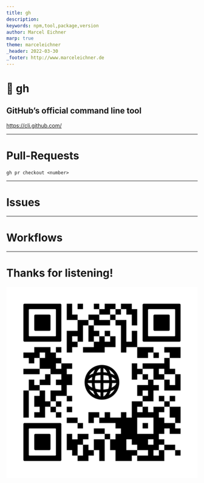 ```yaml
---
title: gh
description: 
keywords: npm,tool,package,version
author: Marcel Eichner
marp: true
theme: marceleichner
_header: 2022-03-30
_footer: http://www.marceleichner.de
---
```


<!-- _class: lead -->
# 🐙 gh

## GitHub’s official command line tool

https://cli.github.com/

---
<!-- _class: invert lead -->
# Pull-Requests

```
gh pr checkout <number>
```

---
<!-- _class: invert lead -->
# Issues

---
<!-- _class: invert lead -->
# Workflows

---
<!-- _class: three -->
# Thanks for listening!
![bg left 50%](./assets/ephigenia.de.png)